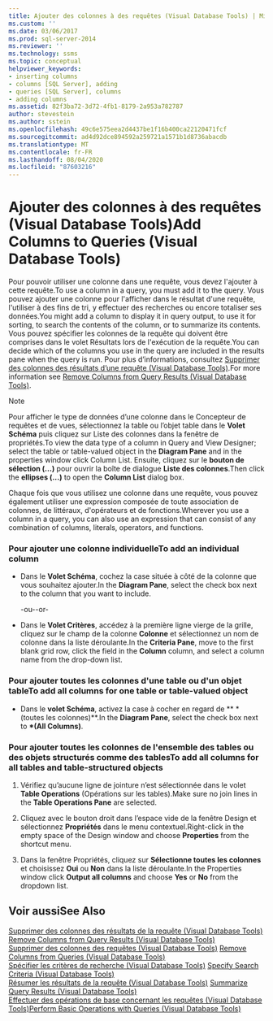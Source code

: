 ```yaml
---
title: Ajouter des colonnes à des requêtes (Visual Database Tools) | Microsoft Docs
ms.custom: ''
ms.date: 03/06/2017
ms.prod: sql-server-2014
ms.reviewer: ''
ms.technology: ssms
ms.topic: conceptual
helpviewer_keywords:
- inserting columns
- columns [SQL Server], adding
- queries [SQL Server], columns
- adding columns
ms.assetid: 82f3ba72-3d72-4fb1-8179-2a953a782787
author: stevestein
ms.author: sstein
ms.openlocfilehash: 49c6e575eea2d4437be1f16b400ca22120471fcf
ms.sourcegitcommit: ad4d92dce894592a259721a1571b1d8736abacdb
ms.translationtype: MT
ms.contentlocale: fr-FR
ms.lasthandoff: 08/04/2020
ms.locfileid: "87603216"
---
```

# <a name="add-columns-to-queries-visual-database-tools"></a><span data-ttu-id="93463-102">Ajouter des colonnes à des requêtes (Visual Database Tools)</span><span class="sxs-lookup"><span data-stu-id="93463-102">Add Columns to Queries (Visual Database Tools)</span></span>
  <span data-ttu-id="93463-103">Pour pouvoir utiliser une colonne dans une requête, vous devez l'ajouter à cette requête.</span><span class="sxs-lookup"><span data-stu-id="93463-103">To use a column in a query, you must add it to the query.</span></span> <span data-ttu-id="93463-104">Vous pouvez ajouter une colonne pour l'afficher dans le résultat d'une requête, l'utiliser à des fins de tri, y effectuer des recherches ou encore totaliser ses données.</span><span class="sxs-lookup"><span data-stu-id="93463-104">You might add a column to display it in query output, to use it for sorting, to search the contents of the column, or to summarize its contents.</span></span> <span data-ttu-id="93463-105">Vous pouvez spécifier les colonnes de la requête qui doivent être comprises dans le volet Résultats lors de l'exécution de la requête.</span><span class="sxs-lookup"><span data-stu-id="93463-105">You can decide which of the columns you use in the query are included in the results pane when the query is run.</span></span> <span data-ttu-id="93463-106">Pour plus d’informations, consultez [Supprimer des colonnes des résultats d’une requête &#40;Visual Database Tools&#41;](visual-database-tools.md).</span><span class="sxs-lookup"><span data-stu-id="93463-106">For more information see [Remove Columns from Query Results &#40;Visual Database Tools&#41;](visual-database-tools.md).</span></span>  
  
> [!NOTE]  
>  <span data-ttu-id="93463-107">Pour afficher le type de données d’une colonne dans le Concepteur de requêtes et de vues, sélectionnez la table ou l’objet table dans le **Volet Schéma** puis cliquez sur Liste des colonnes dans la fenêtre de propriétés.</span><span class="sxs-lookup"><span data-stu-id="93463-107">To view the data type of a column in Query and View Designer; select the table or table-valued object in the **Diagram Pane** and in the properties window click Column List.</span></span> <span data-ttu-id="93463-108">Ensuite, cliquez sur le **bouton de sélection (...)** pour ouvrir la boîte de dialogue **Liste des colonnes**.</span><span class="sxs-lookup"><span data-stu-id="93463-108">Then click the **ellipses (...)** to open the **Column List** dialog box.</span></span>  
  
 <span data-ttu-id="93463-109">Chaque fois que vous utilisez une colonne dans une requête, vous pouvez également utiliser une expression composée de toute association de colonnes, de littéraux, d'opérateurs et de fonctions.</span><span class="sxs-lookup"><span data-stu-id="93463-109">Wherever you use a column in a query, you can also use an expression that can consist of any combination of columns, literals, operators, and functions.</span></span>  
  
### <a name="to-add-an-individual-column"></a><span data-ttu-id="93463-110">Pour ajouter une colonne individuelle</span><span class="sxs-lookup"><span data-stu-id="93463-110">To add an individual column</span></span>  
  
-   <span data-ttu-id="93463-111">Dans le **Volet Schéma**, cochez la case située à côté de la colonne que vous souhaitez ajouter.</span><span class="sxs-lookup"><span data-stu-id="93463-111">In the **Diagram Pane**, select the check box next to the column that you want to include.</span></span>  
  
     <span data-ttu-id="93463-112">-ou-</span><span class="sxs-lookup"><span data-stu-id="93463-112">-or-</span></span>  
  
-   <span data-ttu-id="93463-113">Dans le **Volet Critères**, accédez à la première ligne vierge de la grille, cliquez sur le champ de la colonne **Colonne** et sélectionnez un nom de colonne dans la liste déroulante.</span><span class="sxs-lookup"><span data-stu-id="93463-113">In the **Criteria Pane**, move to the first blank grid row, click the field in the **Column** column, and select a column name from the drop-down list.</span></span>  
  
### <a name="to-add-all-columns-for-one-table-or-table-valued-object"></a><span data-ttu-id="93463-114">Pour ajouter toutes les colonnes d'une table ou d'un objet table</span><span class="sxs-lookup"><span data-stu-id="93463-114">To add all columns for one table or table-valued object</span></span>  
  
-   <span data-ttu-id="93463-115">Dans le **volet Schéma**, activez la case à cocher en regard de \*\* \* (toutes les colonnes)\*\*.</span><span class="sxs-lookup"><span data-stu-id="93463-115">In the **Diagram Pane**, select the check box next to **\*(All Columns)**.</span></span>  
  
### <a name="to-add-all-columns-for-all-tables-and-table-structured-objects"></a><span data-ttu-id="93463-116">Pour ajouter toutes les colonnes de l'ensemble des tables ou des objets structurés comme des tables</span><span class="sxs-lookup"><span data-stu-id="93463-116">To add all columns for all tables and table-structured objects</span></span>  
  
1.  <span data-ttu-id="93463-117">Vérifiez qu’aucune ligne de jointure n’est sélectionnée dans le volet **Table Operations** (Opérations sur les tables).</span><span class="sxs-lookup"><span data-stu-id="93463-117">Make sure no join lines in the **Table Operations Pane** are selected.</span></span>  
  
2.  <span data-ttu-id="93463-118">Cliquez avec le bouton droit dans l’espace vide de la fenêtre Design et sélectionnez **Propriétés** dans le menu contextuel.</span><span class="sxs-lookup"><span data-stu-id="93463-118">Right-click in the empty space of the Design window and choose **Properties** from the shortcut menu.</span></span>  
  
3.  <span data-ttu-id="93463-119">Dans la fenêtre Propriétés, cliquez sur **Sélectionne toutes les colonnes** et choisissez **Oui** ou **Non** dans la liste déroulante.</span><span class="sxs-lookup"><span data-stu-id="93463-119">In the Properties window click **Output all columns** and choose **Yes** or **No** from the dropdown list.</span></span>  
  
## <a name="see-also"></a><span data-ttu-id="93463-120">Voir aussi</span><span class="sxs-lookup"><span data-stu-id="93463-120">See Also</span></span>  
 <span data-ttu-id="93463-121">[Supprimer des colonnes des résultats de la requête &#40;Visual Database Tools&#41;](visual-database-tools.md) </span><span class="sxs-lookup"><span data-stu-id="93463-121">[Remove Columns from Query Results &#40;Visual Database Tools&#41;](visual-database-tools.md) </span></span>  
 <span data-ttu-id="93463-122">[Supprimer des colonnes des requêtes &#40;Visual Database Tools&#41;](remove-columns-from-queries-visual-database-tools.md) </span><span class="sxs-lookup"><span data-stu-id="93463-122">[Remove Columns from Queries &#40;Visual Database Tools&#41;](remove-columns-from-queries-visual-database-tools.md) </span></span>  
 <span data-ttu-id="93463-123">[Spécifier les critères de recherche &#40;Visual Database Tools&#41;](specify-search-criteria-visual-database-tools.md) </span><span class="sxs-lookup"><span data-stu-id="93463-123">[Specify Search Criteria &#40;Visual Database Tools&#41;](specify-search-criteria-visual-database-tools.md) </span></span>  
 <span data-ttu-id="93463-124">[Résumer les résultats de la requête &#40;Visual Database Tools&#41;](summarize-query-results-visual-database-tools.md) </span><span class="sxs-lookup"><span data-stu-id="93463-124">[Summarize Query Results &#40;Visual Database Tools&#41;](summarize-query-results-visual-database-tools.md) </span></span>  
 [<span data-ttu-id="93463-125">Effectuer des opérations de base concernant les requêtes &#40;Visual Database Tools&#41;</span><span class="sxs-lookup"><span data-stu-id="93463-125">Perform Basic Operations with Queries &#40;Visual Database Tools&#41;</span></span>](perform-basic-operations-with-queries-visual-database-tools.md)  
  
  
